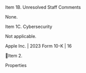 Item 1B.  Unresolved Staff Comments

None.

Item 1C.  Cybersecurity

Not applicable.

Apple Inc. | 2023 Form 10-K | 16

Item 2.

Properties